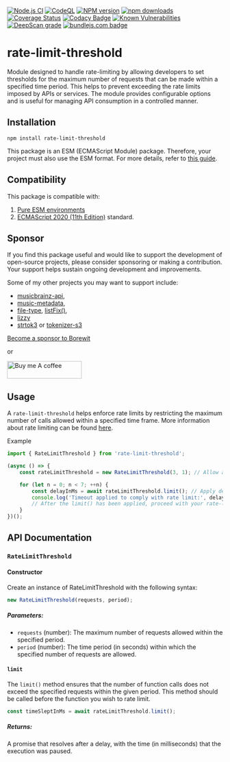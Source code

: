 [![Node.js CI](https://github.com/Borewit/rate-limit-threshold/actions/workflows/nodejs-ci.yml/badge.svg)](https://github.com/Borewit/rate-limit-threshold/actions/workflows/nodejs-ci.yml)
[![CodeQL](https://github.com/Borewit/rate-limit-threshold/actions/workflows/codeql.yml/badge.svg)](https://github.com/Borewit/rate-limit-threshold/actions/workflows/codeql.yml)
[![NPM version](https://img.shields.io/npm/v/rate-limit-threshold.svg)](https://npmjs.org/package/rate-limit-threshold)
[![npm downloads](http://img.shields.io/npm/dm/rate-limit-threshold.svg)](https://npmcharts.com/compare/rate-limit-threshold?interval=30&start=365)
[![Coverage Status](https://coveralls.io/repos/github/Borewit/rate-limit-threshold/badge.svg?branch=main)](https://coveralls.io/github/Borewit/rate-limit-threshold?branch=main)
[![Codacy Badge](https://app.codacy.com/project/badge/Grade/6f65f6e108fd47549a4117f91316e8cd)](https://app.codacy.com/gh/Borewit/rate-limit-threshold/dashboard?utm_source=gh&utm_medium=referral&utm_content=&utm_campaign=Badge_grade)
[![Known Vulnerabilities](https://snyk.io/test/github/Borewit/rate-limit-threshold/badge.svg?targetFile=package.json)](https://snyk.io/test/github/Borewit/rate-limit-threshold?targetFile=package.json)
[![DeepScan grade](https://deepscan.io/api/teams/5165/projects/25925/branches/818257/badge/grade.svg)](https://deepscan.io/dashboard#view=project&tid=5165&pid=25925&bid=818257)
[![bundlejs.com badge](https://deno.bundlejs.com/?q=rate-limit-threshold&badge)](https://bundlejs.com/?q=rate-limit-threshold)

# rate-limit-threshold

Module designed to handle rate-limiting by allowing developers to set thresholds for the maximum number of requests that can be made within a specified time period.
This helps to prevent exceeding the rate limits imposed by APIs or services.
The module provides configurable options and is useful for managing API consumption in a controlled manner.

## Installation

```shell
npm install rate-limit-threshold
```
This package is an ESM (ECMAScript Module) package. Therefore, your project must also use the ESM format. For more details,
refer to [this guide](https://gist.github.com/sindresorhus/a39789f98801d908bbc7ff3ecc99d99c).

## Compatibility

This package is compatible with:
1. [Pure ESM environments](https://gist.github.com/sindresorhus/a39789f98801d908bbc7ff3ecc99d99c)
1. [ECMAScript 2020 (11th Edition)](https://en.wikipedia.org/wiki/ECMAScript_version_history#11th_Edition_%E2%80%93_ECMAScript_2020) standard.

## Sponsor

If you find this package useful and would like to support the development of open-source projects, 
please consider sponsoring or making a contribution. 
Your support helps sustain ongoing development and improvements.

Some of my other projects you may want to support include:
- [musicbrainz-api](https://github.com/Borewit/musicbrainz-api), 
- [music-metadata](https://github.com/Borewit/music-metadata), 
- [file-type](https://github.com/sindresorhus/file-type), [listFix()](https://github.com/Borewit/listFix), 
- [lizzy](https://github.com/Borewit/lizzy)
- [strtok3](https://github.com/Borewit/strtok3) or [tokenizer-s3](https://github.com/Borewit/tokenizer-s3)

[Become a sponsor to Borewit](https://github.com/sponsors/Borewit)

or

<a href="https://www.buymeacoffee.com/borewit" target="_blank"><img src="https://cdn.buymeacoffee.com/buttons/default-orange.png" alt="Buy me A coffee" height="41" width="174"></a>

## Usage

A `rate-limit-threshold` helps enforce rate limits by restricting the maximum number of calls allowed within a specified time frame.
More information about rate limiting can be found [here](https://en.wikipedia.org/wiki/Rate_limiting).

Example
```js
import { RateLimitThreshold } from 'rate-limit-threshold';

(async () => {
    const rateLimitThreshold = new RateLimitThreshold(3, 1); // Allow a maximum of 3 requests per second

    for (let n = 0; n < 7; ++n) {
        const delayInMs = await rateLimitThreshold.limit(); // Apply delay to comply with the rate limit
        console.log('Timeout applied to comply with rate limit:', delayInMs);
        // After the limit() has been applied, proceed with your rate-limited request
    }
})();

```

## API Documentation

### `RateLimitThreshold`

#### Constructor

Create an instance of RateLimitThreshold with the following syntax:

```js
new RateLimitThreshold(requests, period);
```

##### Parameters:
-  `requests` (number): The maximum number of requests allowed within the specified period.
-  `period` (number): The time period (in seconds) within which the specified number of requests are allowed.

#### `limit`

The `limit()` method ensures that the number of function calls does not exceed the specified requests within the given period.
This method should be called before the function you wish to rate limit.

```js
const timeSleptInMs = await rateLimitThreshold.limit();
```

##### Returns:

A promise that resolves after a delay, with the time (in milliseconds) that the execution was paused.
